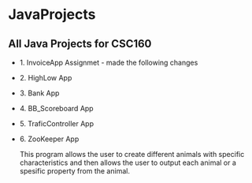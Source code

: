 # JavaProjects
<h2><b>All Java Projects for CSC160</b></h2>

<ul>
  <li>1. InvoiceApp Assignmet - made the following changes</br>
  <p></p>
  </li>
  <li>2. HighLow App</br>
  <p></p>
  </li>
  <li>3. Bank App</br>
  <p></p>
  </li>
  <li>4. BB_Scoreboard App</br>
  <p></p>
  </li>
  <li>5. TraficController App</br>
  <p></p>
  </li>
  <li>6. ZooKeeper App</br>
  <p>This program allows the user to create different animals with specific characteristics and then allows the user to output each animal 
  or a spesific property from the animal.</p>
  </li>
</ul>
